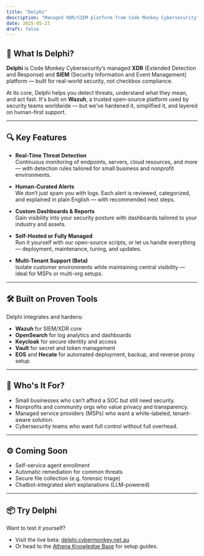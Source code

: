 ```yaml
---
title: "Delphi"
description: "Managed XDR/SIEM platform from Code Monkey Cybersecurity"
date: 2025-05-23
draft: false
---
```


## 🚨 What Is Delphi?

**Delphi** is Code Monkey Cybersecurity’s managed **XDR** (Extended Detection and Response) and **SIEM** (Security Information and Event Management) platform — built for real-world security, not checkbox compliance.

At its core, Delphi helps you detect threats, understand what they mean, and act fast. It's built on **Wazuh**, a trusted open-source platform used by security teams worldwide — but we’ve hardened it, simplified it, and layered on human-first support.

---

## 🔍 Key Features

- **Real-Time Threat Detection**  
  Continuous monitoring of endpoints, servers, cloud resources, and more — with detection rules tailored for small business and nonprofit environments.

- **Human-Curated Alerts**  
  We don’t just spam you with logs. Each alert is reviewed, categorized, and explained in plain English — with recommended next steps.

- **Custom Dashboards & Reports**  
  Gain visibility into your security posture with dashboards tailored to your industry and assets.

- **Self-Hosted or Fully Managed**  
  Run it yourself with our open-source scripts, or let us handle everything — deployment, maintenance, tuning, and updates.

- **Multi-Tenant Support (Beta)**  
  Isolate customer environments while maintaining central visibility — ideal for MSPs or multi-org setups.

---

## 🛠 Built on Proven Tools

Delphi integrates and hardens:
- **Wazuh** for SIEM/XDR core  
- **OpenSearch** for log analytics and dashboards  
- **Keycloak** for secure identity and access  
- **Vault** for secret and token management  
- **EOS** and **Hecate** for automated deployment, backup, and reverse proxy setup

---

## 💬 Who's It For?

- Small businesses who can’t afford a SOC but still need security.  
- Nonprofits and community orgs who value privacy and transparency.  
- Managed service providers (MSPs) who want a white-labeled, tenant-aware solution.  
- Cybersecurity teams who want full control without full overhead.

---

## ⚙️ Coming Soon

- Self-service agent enrollment  
- Automatic remediation for common threats  
- Secure file collection (e.g. forensic triage)  
- Chatbot-integrated alert explanations (LLM-powered)

---

## 📦 Try Delphi

Want to test it yourself?  
- Visit the live beta: [delphi.cybermonkey.net.au](https://delphi.cybermonkey.net.au)  
- Or head to the [Athena Knowledge Base](https://wiki.cybermonkey.net.au/Delphi) for setup guides.
